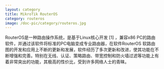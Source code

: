 ```yaml
---
layout: category
title: MikroTik RouterOS
category: routeros
image: /doc-pic/category/routeros.jpg
---
```


RouterOS是一种路由操作系统，是基于Linux核心开发 [1]  ，兼容x86 PC的路由软件，并通过该软件将标准的PC电脑变成专业路由器，在软件RouterOS 软路由图的开发和应用上不断的更新和发展，软件经历了多次更新和改进，使其功能在不断增强和完善。特别在无线、认证、策略路由、带宽控制和防火墙过滤等功能上有着非常突出的功能，其极高的性价比，受到许多网络人士的青睐。